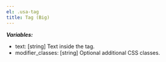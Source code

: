 ```yaml
---
el: .usa-tag
title: Tag (Big)
---
```


___Variables:___
* text: [string] Text inside the tag.
* modifier_classes: [string] Optional additional CSS classes.
